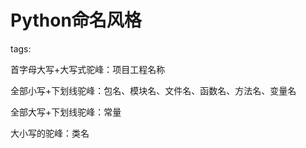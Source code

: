 # Python命名风格

tags: 

首字母大写+大写式驼峰：项目工程名称

全部小写+下划线驼峰：包名、模块名、文件名、函数名、方法名、变量名

全部大写+下划线驼峰：常量

大小写的驼峰：类名